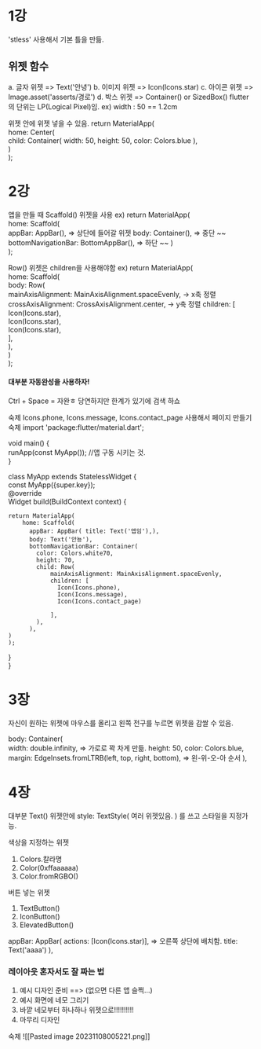 # 1강
'stless' 사용해서 기본 틀을 만듦.

## 위젯 함수
a. 글자 위젯  => Text('안녕')
b. 이미지 위젯  => Icon(Icons.star)
c. 아이콘 위젯 => Image.asset('asserts/경로')
d. 박스 위젯 => Container() or SizedBox()
flutter의 단위는 LP(Logical Pixel)임. 
ex) width : 50 == 1.2cm

위젯 안에 위젯 넣을 수 있음.
return MaterialApp(  
  home: Center(  
    child: Container( width: 50, height: 50, color: Colors.blue ),  
  )  
);


# 2강

앱을 만들 때 Scaffold() 위젯을 사용
ex) 
return MaterialApp(  
  home: Scaffold(  
    appBar: AppBar(),  => 상단에 들어갈 위젯
    body: Container(),  => 중단 ~~
    bottomNavigationBar: BottomAppBar(),  => 하단 ~~
  )  
);

Row() 위젯은 children을 사용해야함
ex)
return MaterialApp(  
  home: Scaffold(  
    body: Row(  
	mainAxisAlignment: MainAxisAlignment.spaceEvenly,  -> x축 정렬
	crossAxisAlignment: CrossAxisAlignment.center,  -> y축 정렬
      children:  [  
        Icon(Icons.star),  
        Icon(Icons.star),  
        Icon(Icons.star),  
      ],  
    ),  
  )  
);
#### 대부분 자동완성을 사용하자!
Ctrl + Space = 자완ㅎ
당연하지만 한계가 있기에 검색 하쇼

숙제 Icons.phone, Icons.message, Icons.contact_page 
사용해서 페이지 만들기
숙제
import 'package:flutter/material.dart';  
  
void main() {  
  runApp(const MyApp()); //앱 구동 시키는 것.  
}  
  
class MyApp extends StatelessWidget {  
  const MyApp({super.key});  
  @override  
  Widget build(BuildContext context) {  
  
    return MaterialApp(  
        home: Scaffold(  
          appBar: AppBar( title: Text('앱임'),),  
          body: Text('안뇽'),  
          bottomNavigationBar: Container(  
            color: Colors.white70,  
            height: 70,  
            child: Row(  
                mainAxisAlignment: MainAxisAlignment.spaceEvenly,  
                children: [  
                  Icon(Icons.phone),  
                  Icon(Icons.message),  
                  Icon(Icons.contact_page)  
  
                ],  
            ),  
          ),  
    )  
    );  
  
  }  
}


# 3장 

자신이 원하는 위젯에 마우스를 올리고 왼쪽 전구를 누르면 위젯을 감쌀 수 있음.

body: Container(  
  width:  double.infinity, => 가로로 꽉 차게 만듦.
  height: 50, color: Colors.blue,   
  margin: EdgeInsets.fromLTRB(left, top, right, bottom),  => 왼-위-오-아 순서
),

# 4장

대부분 Text() 위젯안에 style: TextStyle( 여러 위젯있음. ) 를 쓰고 스타일을 지정가능.

색상을 지정하는 위젯
1. Colors.칼라명
2. Color(0xffaaaaaa)
3. Color.fromRGBO()

버튼 넣는 위젯
1. TextButton()
2. IconButton()
3. ElevatedButton()

appBar: AppBar( actions: [Icon(Icons.star)],  => 오른쪽 상단에 배치함.
title: Text('aaaa') ),

### 레이아웃 혼자서도 잘 짜는 법
1. 예시 디자인 준비 ==> (없으면 다른 앱 슬쩍...)
2. 예시 화면에 네모 그리기
3. 바깥 네모부터 하나하나 위젯으로!!!!!!!!!!
4. 마무리 디자인

숙제
![[Pasted image 20231108005221.png]]